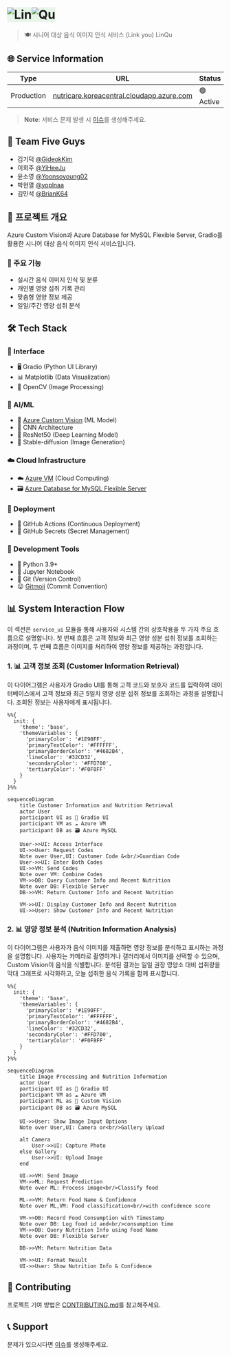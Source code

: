 # <img src="https://readme-typing-svg.herokuapp.com?font=Fira+Code&weight=700&size=40&pause=1000&color=FFFFFF&center=true&vCenter=true&repeat=false&random=false&width=65&height=40&lines=Lin" alt="Lin" style="background-color: #E8F5E9;"/><img src="https://readme-typing-svg.herokuapp.com?font=Fira+Code&weight=700&size=40&pause=1000&color=90EE90&center=true&vCenter=true&repeat=false&random=false&width=55&height=40&lines=Qu" alt="Qu" style="background-color: #E8F5E9;"/> 

> 🍽️ 시니어 대상 음식 이미지 인식 서비스 (Link you) LinQu

## 🌐 Service Information
| Type | URL | Status |
|------|-----|--------|
| Production | [nutricare.koreacentral.cloudapp.azure.com](https://nutricare.koreacentral.cloudapp.azure.com/) | 🟢 Active |

> **Note**: 서비스 문제 발생 시 [이슈](https://github.com/ms-five-guys/food-decoder/issues)를 생성해주세요.

## 👥 Team Five Guys
- 김기덕 [@GideokKim](https://github.com/GideokKim)
- 이희주 [@YiHeeJu](https://github.com/YiHeeJu)
- 윤소영 [@Yoonsoyoung02](https://github.com/Yoonsoyoung02)
- 박현열 [@yoplnaa](https://github.com/yoplnaa)
- 김민석 [@BrianK64](https://github.com/BrianK64)

## 📝 프로젝트 개요
Azure Custom Vision과 Azure Database for MySQL Flexible Server, Gradio를 활용한 시니어 대상 음식 이미지 인식 서비스입니다.

### 🎯 주요 기능
- 실시간 음식 이미지 인식 및 분류
- 개인별 영양 섭취 기록 관리
- 맞춤형 영양 정보 제공
- 일일/주간 영양 섭취 분석

## 🛠️ Tech Stack

### 🎨 Interface
- 🖥️ Gradio (Python UI Library)
- 📊 Matplotlib (Data Visualization)
- 📸 OpenCV (Image Processing)

### 🧠 AI/ML
- 🧠 [Azure Custom Vision](https://learn.microsoft.com/ko-kr/azure/cognitive-services/custom-vision-service/) (ML Model)
- 🔮 CNN Architecture
- 🎯 ResNet50 (Deep Learning Model)
- 🎨 Stable-diffusion (Image Generation)

### ☁️ Cloud Infrastructure
- ☁️ [Azure VM](https://learn.microsoft.com/ko-kr/azure/virtual-machines/) (Cloud Computing)
- 🗃️ [Azure Database for MySQL Flexible Server](https://learn.microsoft.com/ko-kr/azure/mysql/flexible-server/)

### 🚀 Deployment
- 🔄 GitHub Actions (Continuous Deployment)
- 🔐 GitHub Secrets (Secret Management)

### 🔨 Development Tools
- 🐍 Python 3.9+
- 📓 Jupyter Notebook
- 📝 Git (Version Control)
- 😜 [Gitmoji](https://gitmoji.dev/) (Commit Convention)

## 📊 System Interaction Flow
이 섹션은 `service_ui` 모듈을 통해 사용자와 시스템 간의 상호작용을 두 가지 주요 흐름으로 설명합니다. 첫 번째 흐름은 고객 정보와 최근 영양 성분 섭취 정보를 조회하는 과정이며, 두 번째 흐름은 이미지를 처리하여 영양 정보를 제공하는 과정입니다.

### 1. 📊 고객 정보 조회 (Customer Information Retrieval)
이 다이어그램은 사용자가 Gradio UI를 통해 고객 코드와 보호자 코드를 입력하여 데이터베이스에서 고객 정보와 최근 5일치 영양 성분 섭취 정보를 조회하는 과정을 설명합니다. 조회된 정보는 사용자에게 표시됩니다.

```mermaid
%%{
  init: {
    'theme': 'base',
    'themeVariables': {
      'primaryColor': '#1E90FF',
      'primaryTextColor': '#FFFFFF',
      'primaryBorderColor': '#4682B4',
      'lineColor': '#32CD32',
      'secondaryColor': '#FFD700',
      'tertiaryColor': '#F0F8FF'
    }
  }
}%%

sequenceDiagram
    title Customer Information and Nutrition Retrieval
    actor User
    participant UI as 📱 Gradio UI
    participant VM as ☁️ Azure VM
    participant DB as 🗃️ Azure MySQL
    
    User->>UI: Access Interface
    UI->>User: Request Codes
    Note over User,UI: Customer Code &<br/>Guardian Code
    User->>UI: Enter Both Codes
    UI->>VM: Send Codes
    Note over VM: Combine Codes
    VM->>DB: Query Customer Info and Recent Nutrition
    Note over DB: Flexible Server
    DB->>VM: Return Customer Info and Recent Nutrition
    
    VM->>UI: Display Customer Info and Recent Nutrition
    UI->>User: Show Customer Info and Recent Nutrition
```

### 2. 📊 영양 정보 분석 (Nutrition Information Analysis)
이 다이어그램은 사용자가 음식 이미지를 제출하면 영양 정보를 분석하고 표시하는 과정을 설명합니다. 사용자는 카메라로 촬영하거나 갤러리에서 이미지를 선택할 수 있으며, Custom Vision이 음식을 식별합니다. 분석된 결과는 일일 권장 영양소 대비 섭취량을 막대 그래프로 시각화하고, 오늘 섭취한 음식 기록을 함께 표시합니다.

```mermaid
%%{
  init: {
    'theme': 'base',
    'themeVariables': {
      'primaryColor': '#1E90FF',
      'primaryTextColor': '#FFFFFF',
      'primaryBorderColor': '#4682B4',
      'lineColor': '#32CD32',
      'secondaryColor': '#FFD700',
      'tertiaryColor': '#F0F8FF'
    }
  }
}%%

sequenceDiagram
    title Image Processing and Nutrition Information
    actor User
    participant UI as 📱 Gradio UI
    participant VM as ☁️ Azure VM
    participant ML as 🧠 Custom Vision
    participant DB as 🗃️ Azure MySQL
    
    UI->>User: Show Image Input Options
    Note over User,UI: Camera or<br/>Gallery Upload
    
    alt Camera
        User->>UI: Capture Photo
    else Gallery
        User->>UI: Upload Image
    end
    
    UI->>VM: Send Image
    VM->>ML: Request Prediction
    Note over ML: Process image<br/>Classify food
    
    ML->>VM: Return Food Name & Confidence
    Note over ML,VM: Food classification<br/>with confidence score
    
    VM->>DB: Record Food Consumption with Timestamp
    Note over DB: Log food id and<br/>consumption time
    VM->>DB: Query Nutrition Info using Food Name
    Note over DB: Flexible Server
    
    DB->>VM: Return Nutrition Data
    
    VM->>UI: Format Result
    UI->>User: Show Nutrition Info & Confidence
```

## 🤝 Contributing
프로젝트 기여 방법은 [CONTRIBUTING.md](.github/CONTRIBUTING.md)를 참고해주세요.

## 📞 Support
문제가 있으시다면 [이슈](https://github.com/ms-five-guys/food-decoder/issues)를 생성해주세요.

